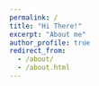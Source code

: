 ```yaml
---
permalink: /
title: "Hi There!"
excerpt: "About me"
author_profile: true
redirect_from: 
  - /about/
  - /about.html
---
```



